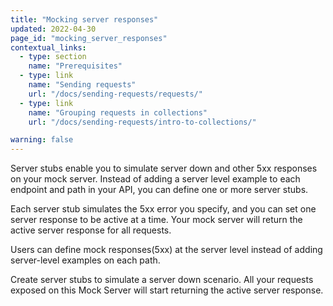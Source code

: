 ```yaml
---
title: "Mocking server responses"
updated: 2022-04-30
page_id: "mocking_server_responses"
contextual_links:
  - type: section
    name: "Prerequisites"
  - type: link
    name: "Sending requests"
    url: "/docs/sending-requests/requests/"
  - type: link
    name: "Grouping requests in collections"
    url: "/docs/sending-requests/intro-to-collections/"

warning: false
---
```


Server stubs enable you to simulate server down and other 5xx responses on your mock server. Instead of adding a server level example to each endpoint and path in your API, you can define one or more server stubs.

Each server stub simulates the 5xx error you specify, and you can set one server response to be active at a time. Your mock server will return the active server response for all requests.

Users can define mock responses(5xx) at the server level instead of adding server-level examples on each path.

Create server stubs to simulate a server down scenario. All your requests exposed on this Mock Server will start returning the active server response.
